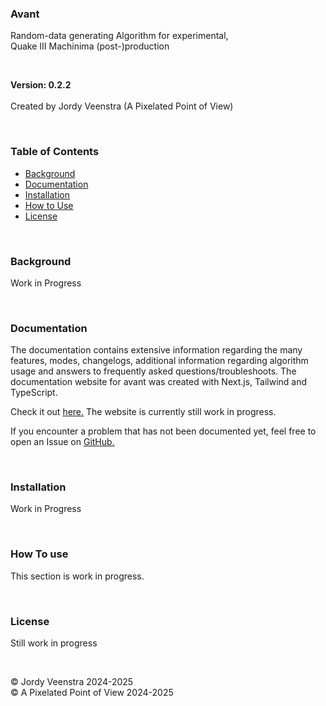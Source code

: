 ### Avant
Random-data generating Algorithm for experimental,<br>
Quake III Machinima (post-)production
<br/>


<br/>

**Version: 0.2.2**
<br/><br/>
Created by Jordy Veenstra (A Pixelated Point of View)<br/>

<br/>

### Table of Contents

* [Background](#background)
* [Documentation](#documentation)
* [Installation](#installation)
* [How to Use](#how-to-use)
* [License](#license)

<br/>

### Background
Work in Progress

<br/>

### Documentation
The documentation contains extensive information regarding the many features, modes, changelogs, additional information regarding algorithm usage and answers to frequently asked questions/troubleshoots. The documentation website for avant was created with Next.js, Tailwind and TypeScript.

Check it out [here.](https://avant-docs.vercel.app) The website is currently still work in progress.

If you encounter a problem that has not been documented yet, feel free to open an Issue on [GitHub.](https://github.com/jiyorude/avant/issues)

<br/>

### Installation
Work in Progress

<br/>

### How To use
This section is work in progress.

<br/>

### License
Still work in progress

<br/>

&copy; Jordy Veenstra 2024-2025 <br>
&copy; A Pixelated Point of View 2024-2025
